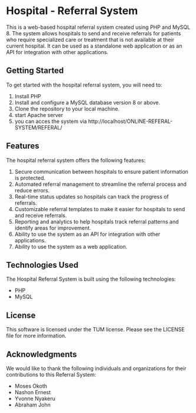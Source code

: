 # Hospital - Referral System

This is a web-based hospital referral system created using PHP and MySQL 8. The system allows hospitals to send and receive referrals for patients who require specialized care or treatment that is not available at their current hospital. It can be used as a standalone web application or as an API for integration with other applications.

## Getting Started

To get started with the hospital referral system, you will need to:

1. Install PHP
2. Install and configure a MySQL database version 8 or above.
3. Clone the repository to your local machine.
4. start Apache server 
5. you can acces the system via http://localhost/ONLINE-REFERAL-SYSTEM/REFERAL/


## Features

The hospital referral system offers the following features:

1. Secure communication between hospitals to ensure patient information is protected.
2. Automated referral management to streamline the referral process and reduce errors.
3. Real-time status updates so hospitals can track the progress of referrals.
4. Customizable referral templates to make it easier for hospitals to send and receive referrals.
5. Reporting and analytics to help hospitals track referral patterns and identify areas for improvement.
6. Ability to use the system as an API for integration with other applications.
7. Ability to use the system as a web application.

## Technologies Used

The Hospital Referral System is built using the following technologies:

- PHP
- MySQL

<!-- ## Installation and Usage

To install and run the hospital referral system, follow these steps:

1. Clone the repository to your local machine.
2. Open a terminal and navigate to the project directory.
3. Run the following command to build the project:
mvn clean install


4. Run the following command to start the application:
mvn spring-boot:run


5. Open a web browser and go to http://localhost:8080 to access the hospital referral system. -->

<!-- ## Support

If you have any questions or issues with the hospital referral system, please contact our support team at samaricha001@gmail.com. -->

## License

This software is licensed under the TUM license. Please see the LICENSE file for more information.

## Acknowledgments

We would like to thank the following individuals and organizations for their contributions to this Referral System:

- Moses Okoth
- Nashon Ernest
- Yvonne Nyakeru
- Abraham John
